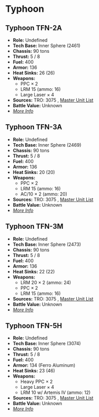 # Typhoon 

## Typhoon TFN-2A 

- **Role:** Undefined 
- **Tech Base:** Inner Sphere (2461) 
- **Chassis:** 90 tons 
- **Thrust:** 5 / 8 
- **Fuel:** 400 
- **Armor:** 136 
- **Heat Sinks:** 26 (26) 
- **Weapons:** 
  - PPC × 2 
  - LRM 15 (ammo: 16) 
  - Large Laser × 4 
- **Sources:** TRO: 3075 , [Master Unit List](http://masterunitlist.info/Unit/Details/5310) 
- **Battle Value:** Unknown 
- [*More Info*](typhoon/typhoon_tfn-2a.md) 

## Typhoon TFN-3A 

- **Role:** Undefined 
- **Tech Base:** Inner Sphere (2469) 
- **Chassis:** 90 tons 
- **Thrust:** 5 / 8 
- **Fuel:** 400 
- **Armor:** 136 
- **Heat Sinks:** 20 (20) 
- **Weapons:** 
  - PPC × 2 
  - LRM 15 (ammo: 16) 
  - AC/10 × 2 (ammo: 20) 
- **Sources:** TRO: 3075 , [Master Unit List](http://masterunitlist.info/Unit/Details/5311) 
- **Battle Value:** Unknown 
- [*More Info*](typhoon/typhoon_tfn-3a.md) 

## Typhoon TFN-3M 

- **Role:** Undefined 
- **Tech Base:** Inner Sphere (2473) 
- **Chassis:** 90 tons 
- **Thrust:** 5 / 8 
- **Fuel:** 400 
- **Armor:** 136 
- **Heat Sinks:** 22 (22) 
- **Weapons:** 
  - LRM 20 × 2 (ammo: 24) 
  - PPC × 2 
  - LRM 15 (ammo: 16) 
- **Sources:** TRO: 3075 , [Master Unit List](http://masterunitlist.info/Unit/Details/5312) 
- **Battle Value:** Unknown 
- [*More Info*](typhoon/typhoon_tfn-3m.md) 

## Typhoon TFN-5H 

- **Role:** Undefined 
- **Tech Base:** Inner Sphere (3074) 
- **Chassis:** 90 tons 
- **Thrust:** 5 / 8 
- **Fuel:** 400 
- **Armor:** 134 (Ferro Aluminum) 
- **Heat Sinks:** 23 (46) 
- **Weapons:** 
  - Heavy PPC × 2 
  - Large Laser × 4 
  - LRM 10 w/ Artemis IV (ammo: 12) 
- **Sources:** TRO: 3075 , [Master Unit List](http://masterunitlist.info/Unit/Details/5313) 
- **Battle Value:** Unknown 
- [*More Info*](typhoon/typhoon_tfn-5h.md) 

